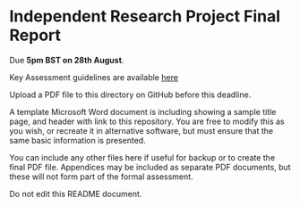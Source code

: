Independent Research Project Final Report
=========================================

Due **5pm BST on 28th August**.

Key Assessment guidelines are available [here](https://imperialcollegelondon.box.com/s/di2p86trxn947elq8apsu5ykk65b18xa)

Upload a PDF file to this directory on GitHub before this deadline.

A template Microsoft Word document is including showing a sample title page, and header with link to this repository. You are free to modify this as you wish, or recreate it in alternative software, but must ensure that the same basic information is presented.

You can include any other files here if useful for backup or to create the final PDF file. Appendices may be included as separate PDF documents, but these will not form part of the formal assessment.

Do not edit this README document.
